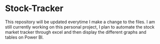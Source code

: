 # Stock-Tracker

This repository will be updated everytime I make a change to the files. I am still currently working on this personal project, I plan to automate the stock market tracker through excel and then display the different graphs and tables on Power BI.
